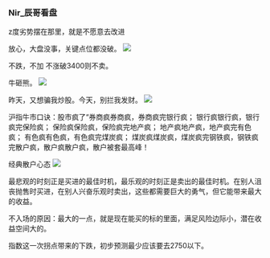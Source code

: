 ### Nir_辰哥看盘

z度劣势摆在那里，就是不愿意去改进 ​​​​

放心，大盘没事，关键点位都没破。
![](https://wx1.sinaimg.cn/large/d8b41602gy1ghqcheoehuj208509ugpz.jpg)

不跌，不加
不涨破3400则不卖。

牛砸熊。
![](https://wx3.sinaimg.cn/large/d8b41602gy1ggwljzuh7qj20fs08v78p.jpg)

昨天，又想骗我炒股。今天，别拦我发财。
![](https://wx4.sinaimg.cn/large/d8b41602ly1ggh9ipabfmj20n00e77ep.jpg)

沪指牛市口诀：股市疯了“券商疯券商疯，券商疯完银行疯； 银行疯银行疯，银行疯完保险疯； 保险疯保险疯，保险疯完地产疯； 地产疯地产疯，地产疯完有色疯； 有色疯有色疯，有色疯完煤炭疯； 煤炭疯煤炭疯，煤炭疯完钢铁疯，钢铁疯完散户疯，散户疯散户疯，散户被套最高峰！

经典散户心态
![](https://wx1.sinaimg.cn/large/d8b41602gy1gga0xl6dx9j20ja0ejasv.jpg)

最悲观的时刻正是买进的最佳时机，最乐观的时刻正是卖出的最佳时机。在别人沮丧抛售时买进，在别人兴奋乐观时卖出，这些都需要巨大的勇气，但它能带来最大的收益。

不入场的原因：最大的一点，就是现在能买的标的里面，满足风险边际小，潜在收益空间大的。

指数这一次拐点带来的下跌，初步预测最少应该要去2750以下。
